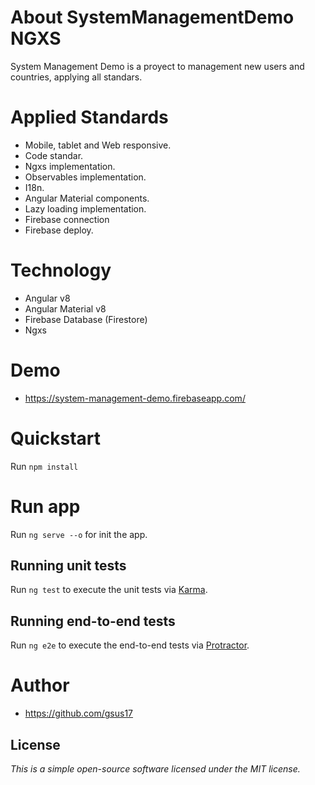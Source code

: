 # About SystemManagementDemo NGXS
System Management Demo is a proyect to management new users and countries, applying all standars.

# Applied Standards
* Mobile, tablet and Web responsive.
* Code standar.
* Ngxs implementation.
* Observables implementation.
* I18n.
* Angular Material components.
* Lazy loading implementation.
* Firebase connection
* Firebase deploy.

# Technology
* Angular v8
* Angular Material v8
* Firebase Database (Firestore)
* Ngxs

# Demo
* https://system-management-demo.firebaseapp.com/

# Quickstart
Run `npm install` 

# Run app
Run `ng serve --o`  for init the app.

## Running unit tests

Run `ng test` to execute the unit tests via [Karma](https://karma-runner.github.io).

## Running end-to-end tests

Run `ng e2e` to execute the end-to-end tests via [Protractor](http://www.protractortest.org/).

# Author
* https://github.com/gsus17

## License
*This is a simple open-source software licensed under the MIT license.*
